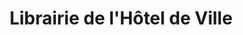---
title: "Librairie de l'Hôtel de Ville"
url: /bernay/librairie-de-lhotel-de-ville/
shop: Zeitungen
---